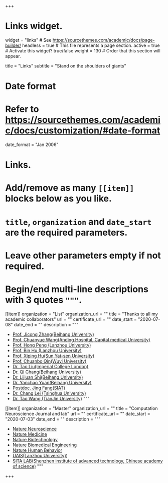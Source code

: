 +++
# Links widget.
widget = "links"  # See https://sourcethemes.com/academic/docs/page-builder/
headless = true  # This file represents a page section.
active = true  # Activate this widget? true/false
weight = 130  # Order that this section will appear.

title = "Links"
subtitle = "Stand on the shoulders of giants"

# Date format
#   Refer to https://sourcethemes.com/academic/docs/customization/#date-format
date_format = "Jan 2006"

# Links.
#   Add/remove as many `[[item]]` blocks below as you like.
#   `title`, `organization` and `date_start` are the required parameters.
#   Leave other parameters empty if not required.
#   Begin/end multi-line descriptions with 3 quotes `"""`.

[[item]]
  organization = "List"
  organization_url = ""
  title = "Thanks to all my academic collaborators"
  url = ""
  certificate_url = ""
  date_start = "2020-07-08"
  date_end = ""
  description = """
  * [Prof. Jicong Zhang(Beihang University)]([http://www.moltemplate.org/](https://shi.buaa.edu.cn/zhangjicong/zh_CN/index.htm))
  * [Prof. Chuanyue Wang(Anding Hospital, Capital medical University)](https://www.bjad.com.cn/Html/Doctors/Main/Index_193.html)
  * [Prof. Hong Peng (Lanzhou University)](http://uais.lzu.edu.cn/?p=902)
  * [Prof. Bin Hu (Lanzhou University)](http://uais.lzu.edu.cn/?p=902)
  * [Prof. Xiping Hu(Sun Yat-sen University)](https://ise.sysu.edu.cn/teacher/teacher01/1393500.htm)
  * [Prof. Chuanbo Qin(Wuyi University)](https://www.wyu.edu.cn/znzzxb/info/1408/8273.htm)
  * [Dr. Tao Liu(Imperial College London)](https://www.researchgate.net/scientific-contributions/Tao-Liu-2196996849)
  * [Dr. Qi Chang(Beihang University)](https://www.researchgate.net/scientific-contributions/Qi-Chang-2154906657)
  * [Dr. Lijiuan Shi(Beihang University)](https://www.researchgate.net/scientific-contributions/Lijuan-Shi-2194914486)
  * [Dr. Yanchao Yuan(Beihang University)](https://www.researchgate.net)
  * [Postdoc. Jing Fang(SIAT)](https://www.siat.ac.cn/jgsz2016/jgdh2016/kybm2016/jcs2016/yjdy2016/rjkzyjs2016/zxtd_125522/)
  * [Dr. Chang Lei (Tsinghua University)](https://www.researchgate.net/profile/Chang-Lei-5) 
  * [Dr. Tao Wang (TianJin University)](https://www.researchgate.net/profile/Tao-Wang-211) 
  """
  
  [[item]]
  organization = "Master"
  organization_url = ""
  title = "Computation Neuroscience Journal and lab"
  url = ""
  certificate_url = ""
  date_start = "2020-07-03"
  date_end = ""
  description = """
  * [Nature Neuroscience](https://www.nature.com/neuro/)
  * [Nature Medicine](https://www.nature.com/nm/)
  * [Nature Biotechnology](https://www.nature.com/nbt/)
  * [Nature Biomedical Engineering](https://www.nature.com/natbiomedeng/)
  * [Nature Human Behavior](https://www.nature.com/nathumbehav/)
  * [UAIS(Lanzhou University)](http://uais.lzu.edu.cn/))
  * [SITA LAB(Shenzhen institute of advanced technology, Chinese academy of science)](https://www.siat.ac.cn/ptjs2016/sysypt2016/openlabs/rjkz/)
  """
  

+++
